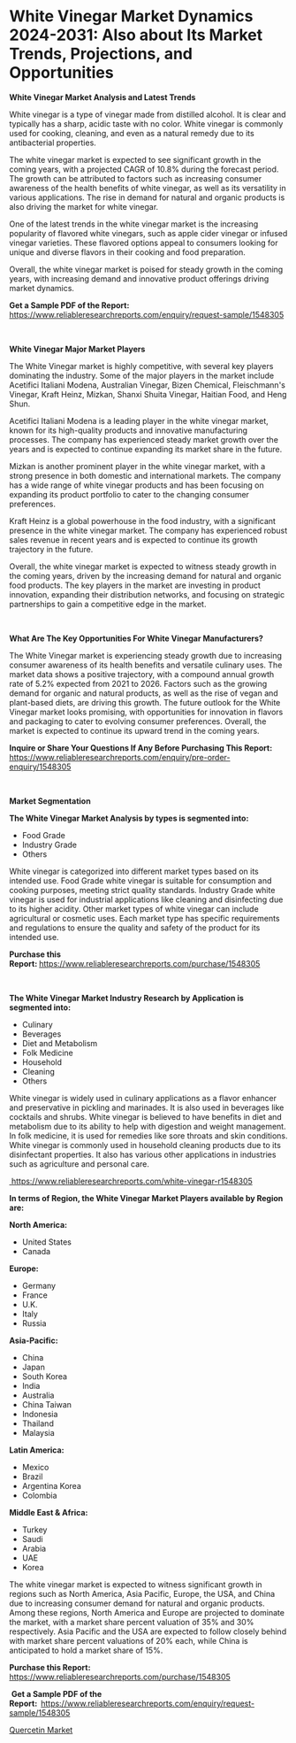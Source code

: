 <p><h1>White Vinegar Market Dynamics 2024-2031: Also about Its Market Trends, Projections, and Opportunities</h1></p><p><strong>White Vinegar Market Analysis and Latest Trends</strong></p>
<p><p>White vinegar is a type of vinegar made from distilled alcohol. It is clear and typically has a sharp, acidic taste with no color. White vinegar is commonly used for cooking, cleaning, and even as a natural remedy due to its antibacterial properties.</p><p>The white vinegar market is expected to see significant growth in the coming years, with a projected CAGR of 10.8% during the forecast period. The growth can be attributed to factors such as increasing consumer awareness of the health benefits of white vinegar, as well as its versatility in various applications. The rise in demand for natural and organic products is also driving the market for white vinegar.</p><p>One of the latest trends in the white vinegar market is the increasing popularity of flavored white vinegars, such as apple cider vinegar or infused vinegar varieties. These flavored options appeal to consumers looking for unique and diverse flavors in their cooking and food preparation.</p><p>Overall, the white vinegar market is poised for steady growth in the coming years, with increasing demand and innovative product offerings driving market dynamics.</p></p>
<p><strong>Get a Sample PDF of the Report:&nbsp;</strong> <a href="https://www.reliableresearchreports.com/enquiry/request-sample/1548305">https://www.reliableresearchreports.com/enquiry/request-sample/1548305</a></p>
<p>&nbsp;</p>
<p><strong>White Vinegar Major Market Players</strong></p>
<p><p>The White Vinegar market is highly competitive, with several key players dominating the industry. Some of the major players in the market include Acetifici Italiani Modena, Australian Vinegar, Bizen Chemical, Fleischmann's Vinegar, Kraft Heinz, Mizkan, Shanxi Shuita Vinegar, Haitian Food, and Heng Shun.</p><p>Acetifici Italiani Modena is a leading player in the white vinegar market, known for its high-quality products and innovative manufacturing processes. The company has experienced steady market growth over the years and is expected to continue expanding its market share in the future.</p><p>Mizkan is another prominent player in the white vinegar market, with a strong presence in both domestic and international markets. The company has a wide range of white vinegar products and has been focusing on expanding its product portfolio to cater to the changing consumer preferences.</p><p>Kraft Heinz is a global powerhouse in the food industry, with a significant presence in the white vinegar market. The company has experienced robust sales revenue in recent years and is expected to continue its growth trajectory in the future.</p><p>Overall, the white vinegar market is expected to witness steady growth in the coming years, driven by the increasing demand for natural and organic food products. The key players in the market are investing in product innovation, expanding their distribution networks, and focusing on strategic partnerships to gain a competitive edge in the market.</p></p>
<p>&nbsp;</p>
<p><strong>What Are The Key Opportunities For White Vinegar Manufacturers?</strong></p>
<p><p>The White Vinegar market is experiencing steady growth due to increasing consumer awareness of its health benefits and versatile culinary uses. The market data shows a positive trajectory, with a compound annual growth rate of 5.2% expected from 2021 to 2026. Factors such as the growing demand for organic and natural products, as well as the rise of vegan and plant-based diets, are driving this growth. The future outlook for the White Vinegar market looks promising, with opportunities for innovation in flavors and packaging to cater to evolving consumer preferences. Overall, the market is expected to continue its upward trend in the coming years.</p></p>
<p><strong>Inquire or Share Your Questions If Any Before Purchasing This Report:</strong> <a href="https://www.reliableresearchreports.com/enquiry/pre-order-enquiry/1548305">https://www.reliableresearchreports.com/enquiry/pre-order-enquiry/1548305</a></p>
<p>&nbsp;</p>
<p><strong>Market Segmentation</strong></p>
<p><strong>The White Vinegar Market Analysis by types is segmented into:</strong></p>
<p><ul><li>Food Grade</li><li>Industry Grade</li><li>Others</li></ul></p>
<p><p>White vinegar is categorized into different market types based on its intended use. Food Grade white vinegar is suitable for consumption and cooking purposes, meeting strict quality standards. Industry Grade white vinegar is used for industrial applications like cleaning and disinfecting due to its higher acidity. Other market types of white vinegar can include agricultural or cosmetic uses. Each market type has specific requirements and regulations to ensure the quality and safety of the product for its intended use.</p></p>
<p><strong>Purchase this Report:&nbsp;</strong><a href="https://www.reliableresearchreports.com/purchase/1548305">https://www.reliableresearchreports.com/purchase/1548305</a></p>
<p>&nbsp;</p>
<p><strong>The White Vinegar Market Industry Research by Application is segmented into:</strong></p>
<p><ul><li>Culinary</li><li>Beverages</li><li>Diet and Metabolism</li><li>Folk Medicine</li><li>Household</li><li>Cleaning</li><li>Others</li></ul></p>
<p><p>White vinegar is widely used in culinary applications as a flavor enhancer and preservative in pickling and marinades. It is also used in beverages like cocktails and shrubs. White vinegar is believed to have benefits in diet and metabolism due to its ability to help with digestion and weight management. In folk medicine, it is used for remedies like sore throats and skin conditions. White vinegar is commonly used in household cleaning products due to its disinfectant properties. It also has various other applications in industries such as agriculture and personal care.</p></p>
<p><a href="https://www.reliableresearchreports.com/white-vinegar-r1548305">&nbsp;https://www.reliableresearchreports.com/white-vinegar-r1548305</a></p>
<p><strong>In terms of Region, the White Vinegar Market Players available by Region are:</strong></p>
<p>
    <p> <strong> North America: </strong>
        <ul>
            <li>United States</li>
            <li>Canada</li>
        </ul>
        </p> 
    <p> <strong> Europe: </strong>
        <ul>
            <li>Germany</li>
            <li>France</li>
            <li>U.K.</li>
            <li>Italy</li>
            <li>Russia</li>
        </ul>
        </p> 
    <p> <strong> Asia-Pacific: </strong>
        <ul>
            <li>China</li>
            <li>Japan</li>
            <li>South Korea</li>
            <li>India</li>
            <li>Australia</li>
            <li>China Taiwan</li>
            <li>Indonesia</li>
            <li>Thailand</li>
            <li>Malaysia</li>
        </ul>
        </p> 
    <p> <strong> Latin America: </strong>
        <ul>
            <li>Mexico</li>
            <li>Brazil</li>
            <li>Argentina Korea</li>
            <li>Colombia</li>
        </ul>
        </p> 
    <p> <strong> Middle East & Africa: </strong>
        <ul>
            <li>Turkey</li>
            <li>Saudi</li>
            <li>Arabia</li>
            <li>UAE</li>
            <li>Korea</li>
        </ul>
    </p>
    </p>
<p><p>The white vinegar market is expected to witness significant growth in regions such as North America, Asia Pacific, Europe, the USA, and China due to increasing consumer demand for natural and organic products. Among these regions, North America and Europe are projected to dominate the market, with a market share percent valuation of 35% and 30% respectively. Asia Pacific and the USA are expected to follow closely behind with market share percent valuations of 20% each, while China is anticipated to hold a market share of 15%.</p></p>
<p><strong>Purchase this Report: </strong><a href="https://www.reliableresearchreports.com/purchase/1548305">https://www.reliableresearchreports.com/purchase/1548305</a></p>
<p>&nbsp;<strong>Get a Sample PDF of the Report:&nbsp;&nbsp;</strong><a href="https://www.reliableresearchreports.com/enquiry/request-sample/1548305">https://www.reliableresearchreports.com/enquiry/request-sample/1548305</a></p>
<p><strong></strong></p>
<p><p><a href="https://skillful-vermicelli-b89.notion.site/Quercetin-Market-Provides-Detailed-Segmentation-of-this-Market-based-on-Type-Application-and-Regio-91ce1e1d915c47d2bf12df295528e13d">Quercetin Market</a></p></p>